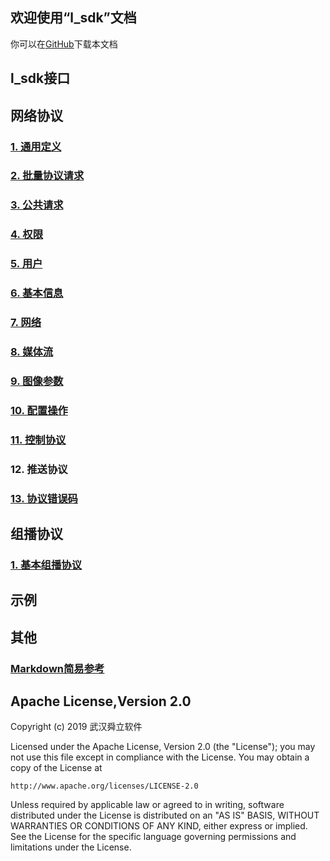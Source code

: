 ## 欢迎使用“l_sdk”文档

你可以在[GitHub](https://github.com/lishaoliang/l_sdk_doc/)下载本文档

## l_sdk接口

## 网络协议
### [1. 通用定义](https://github.com/lishaoliang/l_sdk_doc/blob/master/common/common.md)
### [2. 批量协议请求](https://github.com/lishaoliang/l_sdk_doc/blob/master/protocol/multi_req.md)
### [3. 公共请求](https://github.com/lishaoliang/l_sdk_doc/blob/master/protocol/public.md)
### [4. 权限](https://github.com/lishaoliang/l_sdk_doc/blob/master/protocol/auth.md)
### [5. 用户](https://github.com/lishaoliang/l_sdk_doc/blob/master/protocol/user.md)
### [6. 基本信息](https://github.com/lishaoliang/l_sdk_doc/blob/master/protocol/base.md)
### [7. 网络](https://github.com/lishaoliang/l_sdk_doc/blob/master/protocol/net.md)
### [8. 媒体流](https://github.com/lishaoliang/l_sdk_doc/blob/master/protocol/stream.md)
### [9. 图像参数](https://github.com/lishaoliang/l_sdk_doc/blob/master/protocol/image.md)
### [10. 配置操作](https://github.com/lishaoliang/l_sdk_doc/blob/master/protocol/config.md)
### [11. 控制协议](https://github.com/lishaoliang/l_sdk_doc/blob/master/ctrl/sys.md)
### 12. 推送协议
### [13. 协议错误码](https://github.com/lishaoliang/l_sdk_doc/blob/master/protocol/net_err.md)


## 组播协议
### [1. 基本组播协议](https://github.com/lishaoliang/l_sdk_doc/blob/master/multicast/multicast.md)


## 示例


## 其他
### [Markdown简易参考](https://github.com/lishaoliang/l_sdk_doc/blob/master/markdown.md)


## Apache License,Version 2.0

Copyright (c) 2019 武汉舜立软件

Licensed under the Apache License, Version 2.0 (the "License");
you may not use this file except in compliance with the License.
You may obtain a copy of the License at

    http://www.apache.org/licenses/LICENSE-2.0

Unless required by applicable law or agreed to in writing, software
distributed under the License is distributed on an "AS IS" BASIS,
WITHOUT WARRANTIES OR CONDITIONS OF ANY KIND, either express or implied.
See the License for the specific language governing permissions and
limitations under the License.
